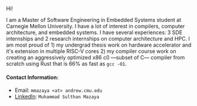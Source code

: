Hi! 

I am a Master of Software Engineering in Embedded Systems student at Carnegie Mellon University. I have a lot of interest in compilers, computer architecture, and embedded systems. I have several experiences: 3 SDE internships and 2 research internships on computer architecture and HPC. I am most proud of 1) my undergrad thesis work on hardware accelerator and it's extension in multiple RISC-V cores 2) my compiler course work on creating an aggressively optimized x86 c0 —subset of C— compiler from scratch using Rust that is 66% as fast as `gcc -O1`.

#### Contact Information:
- Email: `mmazaya <at> andrew.cmu.edu`
- [LinkedIn](https://www.linkedin.com/in/muhammad-sulthan-mazaya-7289091b3/): `Muhammad Sulthan Mazaya`
